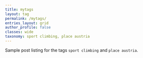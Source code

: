 ```yaml
---
title: mytags
layout: tag
permalink: /mytags/
entries_layout: grid
author_profile: false
classes: wide
taxonomy: sport climbing, place austria
---
```


Sample post listing for the tags `sport climbing` and `place austria`.